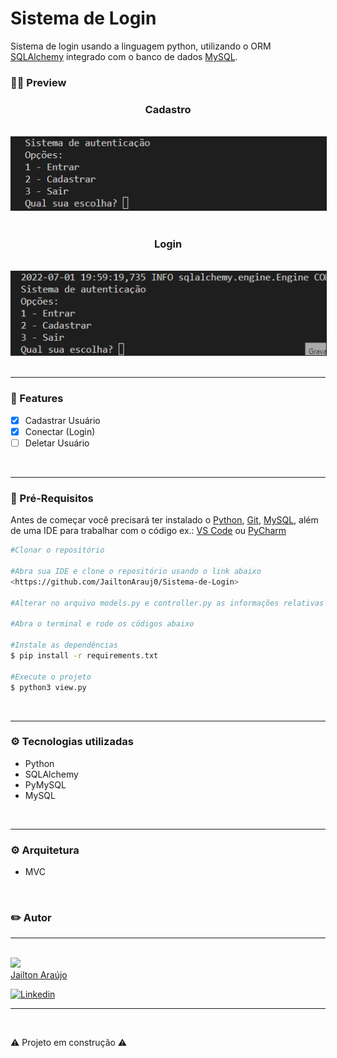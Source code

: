 <h1> Sistema de Login </h1>

Sistema de login usando a linguagem python, utilizando o ORM [SQLAlchemy](https://www.sqlalchemy.org/) integrado com o banco de dados [MySQL](https://www.mysql.com/MySQL).

### 👨‍💻 Preview

<div align=center>
<h3> Cadastro </h3>
<br>

<img border=1% src=./readmegifs/cadastro.gif>
<br>
<br>
<h3> Login </h3>
<br>
<img border=1% src=./readmegifs/login.gif>
</div>
<br>
<hr>

### 📌 Features

- [x] Cadastrar Usuário
- [x] Conectar (Login)
- [ ] Deletar Usuário

<br>
<hr>

### 🔧 Pré-Requisitos

Antes de começar você precisará ter instalado o [Python](https://www.python.org/downloads/), [Git](https://git-scm.com/downloads), [MySQL](https://dev.mysql.com/downloads/mysql/), além de uma IDE para trabalhar com o código ex.: [VS Code](https://code.visualstudio.com/download) ou [PyCharm](https://www.jetbrains.com/pt-br/pycharm/download/#section=windows)

```bash
#Clonar o repositório 

#Abra sua IDE e clone o repositório usando o link abaixo
<https://github.com/JailtonArauj0/Sistema-de-Login>

#Alterar no arquivo models.py e controller.py as informações relativas ao seu banco de dados local

#Abra o terminal e rode os códigos abaixo 

#Instale as dependências
$ pip install -r requirements.txt

#Execute o projeto
$ python3 view.py
```
<br>
<hr>

### ⚙️ Tecnologias utilizadas

- Python
- SQLAlchemy
- PyMySQL
- MySQL
<br>
<hr>

### ⚙️ Arquitetura

- MVC

<br>

### ✏️ Autor

<hr>
<br>
<img src="https://avatars.githubusercontent.com/u/98783900?v=4" width=120px><br>
<a href="https://github.com/JailtonArauj0">Jailton Araújo</a>

<br>

[![Linkedin](https://img.shields.io/badge/LinkedIn-0077B5?style=for-the-badge&logo=linkedin&logoColor=white)](www.linkedin.com/in/jailton-araujo/)

<hr>
<br>

⚠️ Projeto em construção ⚠️